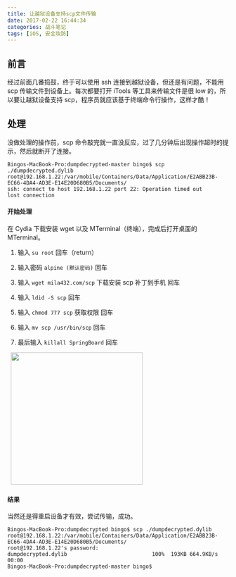 ```yaml
---
title: 让越狱设备支持scp文件传输
date: 2017-02-22 16:44:34
categories: 战斗笔记
tags: [iOS, 安全攻防]
---
```


## 前言

经过前面几番捣鼓，终于可以使用 ssh 连接到越狱设备，但还是有问题，不能用 scp 传输文件到设备上。每次都要打开 iTools 等工具来传输文件是很 low 的，所以要让越狱设备支持 scp，程序员就应该基于终端命令行操作，这样才酷！

<!-- more -->

## 处理

没做处理的操作前，scp 命令敲完就一直没反应，过了几分钟后出现操作超时的提示，然后就断开了连接。

```
Bingos-MacBook-Pro:dumpdecrypted-master bingo$ scp ./dumpdecrypted.dylib root@192.168.1.22:/var/mobile/Containers/Data/Application/E2ABB23B-EC66-4DA4-AD3E-E14E20D680B5/Documents/
ssh: connect to host 192.168.1.22 port 22: Operation timed out
lost connection
```

#### 开始处理

在 Cydia 下载安装 wget 以及 MTerminal（终端），完成后打开桌面的 MTerminal。

1. 输入 `su root` 回车（return）

2. 输入密码 `alpine (默认密码)` 回车

3. 输入 `wget mila432.com/scp` 下载安装 scp 补丁到手机 回车

4. 输入 `ldid -S scp` 回车

5. 输入 `chmod 777 scp` 获取权限 回车

6. 输入 `mv scp /usr/bin/scp` 回车

7. 最后输入 `killall SpringBoard` 回车

&nbsp;&nbsp;<img src="https://cdn.bingo.ren/protect/scp.png" width=300>

#### 结果

当然还是得重启设备才有效，尝试传输，成功。

```
Bingos-MacBook-Pro:dumpdecrypted bingo$ scp ./dumpdecrypted.dylib root@192.168.1.22:/var/mobile/Containers/Data/Application/E2ABB23B-EC66-4DA4-AD3E-E14E20D680B5/Documents/
root@192.168.1.22's password: 
dumpdecrypted.dylib                           100%  193KB 664.9KB/s   00:00    
Bingos-MacBook-Pro:dumpdecrypted-master bingo$ 
```